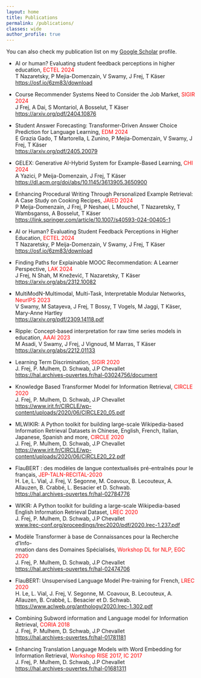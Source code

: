 ```yaml
---
layout: home
title: Publications
permalink: /publications/
classes: wide
author_profile: true
---
```

You can also check my publication list on my [Google Scholar](https://scholar.google.com/citations?user=3TaKk74AAAAJ&hl) profile.
<ul>
<li><p>AI or human? Evaluating student feedback perceptions in higher education, <span style="color: red">ECTEL 2024</span><br />
T Nazaretsky, P Mejia-Domenzain, V Swamy, <span class="underline">J Frej</span>, T Käser<br />
<a href="https://osf.io/6zm83/download">https://osf.io/6zm83/download</a></p></li>
<li><p>Course Recommender Systems Need to Consider the Job Market, <span style="color: red">SIGIR 2024</span><br />
<span class="underline">J Frej</span>, A Dai, S Montariol, A Bosselut, T Käser<br />
<a href="https://arxiv.org/pdf/2404.10876">https://arxiv.org/pdf/2404.10876</a></p></li>
<li><p>Student Answer Forecasting: Transformer-Driven Answer Choice Prediction for Language Learning, <span style="color: red">EDM 2024</span><br />
E Grazia Gado, T Martorella, L Zunino, P Mejia-Domenzain, V Swamy, <span class="underline">J Frej</span>, T Käser<br />
<a href="https://arxiv.org/pdf/2405.20079">https://arxiv.org/pdf/2405.20079</a></p></li>
<li><p>GELEX: Generative AI-Hybrid System for Example-Based Learning, <span style="color: red">CHI 2024</span><br />
A Yazici, P Meija-Domenzain, <span class="underline">J Frej</span>, T Käser<br />
<a href="https://dl.acm.org/doi/abs/10.1145/3613905.3650900">https://dl.acm.org/doi/abs/10.1145/3613905.3650900</a></p></li>
<li><p>Enhancing Procedural Writing Through Personalized Example Retrieval: A Case Study on Cooking Recipes, <span style="color: red">JAIED 2024</span><br />
P Meija-Domenzain, <span class="underline">J Frej</span>, P Neshaei, L Mouchel, T Nazaretsky, T Wambsganss, A Bosselut, T Käser<br />
<a href="https://link.springer.com/article/10.1007/s40593-024-00405-1">https://link.springer.com/article/10.1007/s40593-024-00405-1</a></p></li>
<li><p>AI or Human? Evaluating Student Feedback Perceptions in Higher Education, <span style="color: red">ECTEL 2024</span><br />
T Nazaretsky, P Meija-Domenzain, V Swamy, <span class="underline">J Frej</span>, T Käser<br />
<a href="https://osf.io/6zm83/download">https://osf.io/6zm83/download</a></p></li>
<li><p>Finding Paths for Explainable MOOC Recommendation: A Learner Perspective, <span style="color: red">LAK 2024</span><br />
<span class="underline">J Frej</span>, N Shah, M Knežević, T Nazaretsky, T Käser<br />
<a href="https://arxiv.org/abs/2312.10082">https://arxiv.org/abs/2312.10082</a></p></li>
<li><p>MultiModN-Multimodal, Multi-Task, Interpretable Modular Networks, <span style="color: red">NeurIPS 2023</span><br />
V Swamy, M Satayeva, <span class="underline">J Frej</span>, T Bossy, T Vogels, M Jaggi, T Käser, Mary-Anne Hartley<br />
<a href="https://arxiv.org/pdf/2309.14118.pdf">https://arxiv.org/pdf/2309.14118.pdf</a></p></li>
<li><p>Ripple: Concept-based interpretation for raw time series models in education, <span style="color: red">AAAI 2023</span><br />
M Asadi, V Swamy, <span class="underline">J Frej</span>, J Vignoud, M Marras, T Käser<br />
<a href="https://arxiv.org/abs/2212.01133">https://arxiv.org/abs/2212.01133</a></p></li>
<li><p>Learning Term Discrimination, <span style="color: red">SIGIR 2020</span><br />
<span class="underline">J. Frej</span>, P. Mulhem, D. Schwab, J.P Chevallet<br />
<a href="https://hal.archives-ouvertes.fr/hal-03024756/document">https://hal.archives-ouvertes.fr/hal-03024756/document</a></p></li>
<li><p>Knowledge Based Transformer Model for Information Retrieval, <span style="color: red">CIRCLE 2020</span><br />
<span class="underline">J. Frej</span>, P. Mulhem, D. Schwab, J.P Chevallet<br />
<a href="https://www.irit.fr/CIRCLE/wp-content/uploads/2020/06/CIRCLE20_05.pdf">https://www.irit.fr/CIRCLE/wp-content/uploads/2020/06/CIRCLE20_05.pdf</a></p></li>
<li><p>MLWIKIR: A Python toolkit for building large-scale Wikipedia-based Information Retrieval Datasets in Chinese, English, French, Italian, Japanese, Spanish and more, <span style="color: red">CIRCLE 2020</span><br />
<span class="underline">J. Frej</span>, P. Mulhem, D. Schwab, J.P Chevallet<br />
<a href="https://www.irit.fr/CIRCLE/wp-content/uploads/2020/06/CIRCLE20_22.pdf">https://www.irit.fr/CIRCLE/wp-content/uploads/2020/06/CIRCLE20_22.pdf</a></p></li>
<li><p>FlauBERT : des modèles de langue contextualisés pré-entraînés pour le français, <span style="color: red">JEP-TALN-RECITAL-2020</span><br />
H. Le, L. Vial, <span class="underline">J. Frej</span>, V. Segonne, M. Coavoux, B. Lecouteux, A. Allauzen, B. Crabbé, L. Besacier et D. Schwab.<br />
<a href="https://hal.archives-ouvertes.fr/hal-02784776">https://hal.archives-ouvertes.fr/hal-02784776</a></p></li>
<li><p>WIKIR: A Python toolkit for building a large-scale Wikipedia-based<br />
English Information Retrieval Dataset, <span style="color: red">LREC 2020</span><br />
<span class="underline">J. Frej</span>, P. Mulhem, D. Schwab, J.P Chevallet<br />
<a href="www.lrec-conf.org/proceedings/lrec2020/pdf/2020.lrec-1.237.pdf">www.lrec-conf.org/proceedings/lrec2020/pdf/2020.lrec-1.237.pdf</a></p></li>
<li><p>Modèle Transformer à base de Connaissances pour la Recherche d’Info-<br />
rmation dans des Domaines Spécialisés, <span style="color: red">Workshop DL for NLP, EGC 2020</span><br />
<span class="underline">J. Frej</span>, P. Mulhem, D. Schwab, J.P Chevallet<br />
<a href="https://hal.archives-ouvertes.fr/hal-02474706">https://hal.archives-ouvertes.fr/hal-02474706</a></p></li>
<li><p>FlauBERT: Unsupervised Language Model Pre-training for French, <span style="color: red">LREC 2020</span><br />
H. Le, L. Vial, <span class="underline">J. Frej</span>, V. Segonne, M. Coavoux, B. Lecouteux, A. Allauzen, B. Crabbé, L. Besacier et D. Schwab.<br />
<a href="https://www.aclweb.org/anthology/2020.lrec-1.302.pdf">https://www.aclweb.org/anthology/2020.lrec-1.302.pdf</a></p></li>
<li><p>Combining Subword information and Language model for Information Retrieval, <span style="color: red">CORIA 2018</span><br />
<span class="underline">J. Frej</span>, P. Mulhem, D. Schwab, J.P Chevallet<br />
<a href="https://hal.archives-ouvertes.fr/hal-01781181">https://hal.archives-ouvertes.fr/hal-01781181</a></p></li>
<li><p>Enhancing Translation Language Models with Word Embedding for Information Retrieval, <span style="color: red">Workshop RISE 2017, IC 2017</span><br />
<span class="underline">J. Frej</span>, P. Mulhem, D. Schwab, J.P Chevallet<br />
<a href="https://hal.archives-ouvertes.fr/hal-01681311">https://hal.archives-ouvertes.fr/hal-01681311</a></p></li>
</ul>
